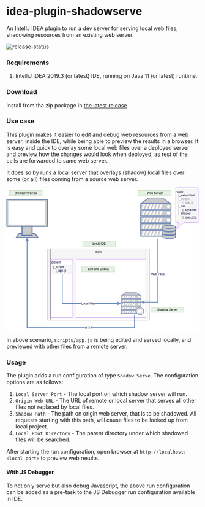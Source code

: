 # idea-plugin-shadowserve

An IntellJ IDEA plugin to run a dev server for serving local web files, shadowing resources from an existing web server.

![release-status](https://github.com/codebysd/idea-plugin-shadowserve/workflows/Release/badge.svg)

### Requirements

1. IntelliJ IDEA 2019.3 (or latest) IDE, running on Java 11 (or latest) runtime.

### Download

Install from tha zip package in [the latest release](https://github.com/codebysd/idea-plugin-shadowserve/releases/latest).

### Use case

This plugin makes it easier to edit and debug web resources from a web server, inside the IDE, while being able to 
preview the results in a browser. It is easy and quick to overlay some local web files over a deployed server and 
preview how the changes would look when deployed, as rest of the calls are forwarded to same web server.

It does so by runs a local server that overlays (shadow) local files over some (or all) files coming from a source 
web server.

![Example Diagram](https://raw.githubusercontent.com/codebysd/idea-plugin-shadowserve/master/docs/diagram.png)

In above scenario, `scripts/app.js` is being edited and served locally, and previewed with other files from a remote 
server. 

### Usage

The plugin adds a run configuration of type `Shadow Serve`. The configuration options are as follows:

1. `Local Server Port` - The local port on which shadow server will run.
2. `Origin Web URL` - The URL of remote or local server that serves all other files not replaced by local files.
3. `Shadow Path` - The path on origin web server, that is to be shadowed. All requests starting with this path, will
   cause files to be looked up from local project.
4. `Local Root Directory` - The parent directory under which shadowed files will be searched.

After starting the run configuration, open browser at `http://localhost:<local-port>` to preview web results.

#### With JS Debugger
To not only serve but also debug Javascript, the above run configuration can be added as a pre-task to the JS Debugger
run configuration available in IDE.
 

